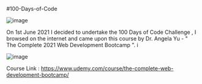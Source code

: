 #100-Days-of-Code

![image](https://i.pinimg.com/originals/d5/4d/6f/d54d6f25fb653654f8ea483e24243313.jpg)

On 1st June 2021 I decided to undertake the 100 Days of Code Challenge , I browsed on the internet and came upon this course by Dr. Angela Yu - " The Complete 2021 Web Development Bootcamp ". i 

![image](https://user-images.githubusercontent.com/27973071/120351468-8b17e900-c31d-11eb-82f2-81c28b96bb6d.png)




Course Link : https://www.udemy.com/course/the-complete-web-development-bootcamp/
